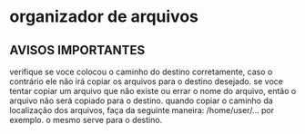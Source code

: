 # organizador de arquivos
## AVISOS IMPORTANTES
verifique se voce colocou o caminho do destino corretamente, caso o contrário ele não irá copiar os arquivos para o destino desejado. 
se voce tentar copiar um arquivo que não existe ou errar o nome do arquivo, então o arquivo não será copiado para o destino.
quando copiar o caminho da localização dos arquivos, faça da seguinte maneira: /home/user/... por exemplo. 
o mesmo serve para o destino.
